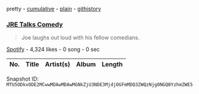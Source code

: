 pretty - [cumulative](/playlists/cumulative/37i9dQZF1DX0FpedkNl6M0.md) - [plain](/playlists/plain/37i9dQZF1DX0FpedkNl6M0) - [githistory](https://github.githistory.xyz/mackorone/spotify-playlist-archive/blob/main/playlists/plain/37i9dQZF1DX0FpedkNl6M0)

### [JRE Talks Comedy](https://open.spotify.com/playlist/37i9dQZF1DX0FpedkNl6M0)

> Joe laughs out loud with his fellow comedians.

[Spotify](https://open.spotify.com/user/spotify) - 4,324 likes - 0 song - 0 sec

| No. | Title | Artist(s) | Album | Length |
|---|---|---|---|---|

Snapshot ID: `MTU5ODkxODE2MCwwMDAwMDAwMGNkZjU3NDE3MjdjOGFmMDQ3ZWQzNjg0NGQ0YzhmZWE5`
